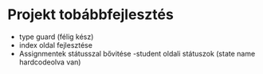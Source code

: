 # Projekt tobábbfejlesztés
- type guard (félig kész)
- index oldal fejlesztése
- Assignmentek státusszal bővitése
-student oldali státuszok (state name hardcodeolva van)